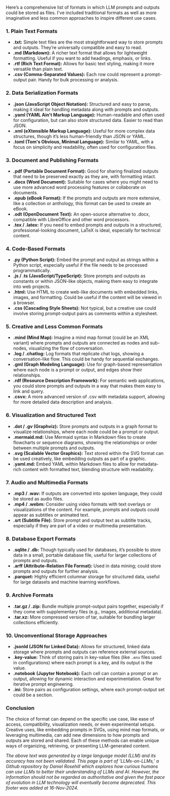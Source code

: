 Here’s a comprehensive list of formats in which LLM prompts and outputs could be stored as files. I've included traditional formats as well as more imaginative and less common approaches to inspire different use cases.

### 1. Plain Text Formats

- **.txt:** Simple text files are the most straightforward way to store prompts and outputs. They’re universally compatible and easy to read.
- **.md (Markdown):** A richer text format that allows for lightweight formatting. Useful if you want to add headings, emphasis, or links.
- **.rtf (Rich Text Format):** Allows for basic text styling, making it more versatile than plain text.
- **.csv (Comma-Separated Values):** Each row could represent a prompt-output pair. Handy for bulk processing or analysis.

### 2. Data Serialization Formats

- **.json (JavaScript Object Notation):** Structured and easy to parse, making it ideal for handling metadata along with prompts and outputs.
- **.yaml (YAML Ain't Markup Language):** Human-readable and often used for configuration, but can also store structured data. Easier to read than JSON.
- **.xml (eXtensible Markup Language):** Useful for more complex data structures, though it’s less human-friendly than JSON or YAML.
- **.toml (Tom's Obvious, Minimal Language):** Similar to YAML, with a focus on simplicity and readability, often used for configuration files.

### 3. Document and Publishing Formats

- **.pdf (Portable Document Format):** Good for sharing finalized outputs that need to be preserved exactly as they are, with formatting intact.
- **.docx (Word Document):** Suitable for cases where you might need to use more advanced word processing features or collaborate on documents.
- **.epub (eBook Format):** If the prompts and outputs are more extensive, like a collection or anthology, this format can be used to create an eBook.
- **.odt (OpenDocument Text):** An open-source alternative to .docx, compatible with LibreOffice and other word processors.
- **.tex / .latex:** If you need to embed prompts and outputs in a structured, professional-looking document, LaTeX is ideal, especially for technical content.

### 4. Code-Based Formats

- **.py (Python Script):** Embed the prompt and output as strings within a Python script, especially useful if the file needs to be processed programmatically.
- **.js / .ts (JavaScript/TypeScript):** Store prompts and outputs as constants or within JSON-like objects, making them easy to integrate into web projects.
- **.html:** Use HTML to create web-like documents with embedded links, images, and formatting. Could be useful if the content will be viewed in a browser.
- **.css (Cascading Style Sheets):** Not typical, but a creative use could involve storing prompt-output pairs as comments within a stylesheet.

### 5. Creative and Less Common Formats

- **.mind (Mind Map):** Imagine a mind map format (could be an XML variant) where prompts and outputs are connected as nodes and sub-nodes, visualizing the flow of conversation.
- **.log / .chatlog:** Log formats that replicate chat logs, showing a conversation-like flow. This could be handy for sequential exchanges.
- **.gml (Graph Modeling Language):** Use for graph-based representation where each node is a prompt or output, and edges show their relationships.
- **.rdf (Resource Description Framework):** For semantic web applications, you could store prompts and outputs in a way that makes them easy to link and query.
- **.csvx:** A more advanced version of .csv with metadata support, allowing for more detailed data description and analysis.

### 6. Visualization and Structured Text

- **.dot / .gv (Graphviz):** Store prompts and outputs in a graph format to visualize relationships, where each node could be a prompt or output.
- **.mermaid.md:** Use Mermaid syntax in Markdown files to create flowcharts or sequence diagrams, showing the relationships or order between multiple prompts and outputs.
- **.svg (Scalable Vector Graphics):** Text stored within the SVG format can be used creatively, like embedding outputs as part of a graphic.
- **.yaml.md:** Embed YAML within Markdown files to allow for metadata-rich content with formatted text, blending structure with readability.

### 7. Audio and Multimedia Formats

- **.mp3 / .wav:** If outputs are converted into spoken language, they could be stored as audio files.
- **.mp4 / .webm:** Consider using video formats with text overlays or visualizations of the content. For example, prompts and outputs could appear as subtitles or animated text.
- **.srt (Subtitle File):** Store prompt and output text as subtitle tracks, especially if they are part of a video or multimedia presentation.

### 8. Database Export Formats

- **.sqlite / .db:** Though typically used for databases, it’s possible to store data in a small, portable database file, useful for larger collections of prompts and outputs.
- **.arff (Attribute-Relation File Format):** Used in data mining; could store prompts and outputs for further analysis.
- **.parquet:** Highly efficient columnar storage for structured data, useful for large datasets and machine learning workflows.

### 9. Archive Formats

- **.tar.gz / .zip:** Bundle multiple prompt-output pairs together, especially if they come with supplementary files (e.g., images, additional metadata).
- **.tar.xz:** More compressed version of tar, suitable for bundling larger collections efficiently.

### 10. Unconventional Storage Approaches

- **.jsonld (JSON for Linked Data):** Allows for structured, linked data storage where prompts and outputs can reference external sources.
- **.key-value:** Think of storing pairs in key-value files (like `.env` files used in configurations) where each prompt is a key, and its output is the value.
- **.notebook (Jupyter Notebook):** Each cell can contain a prompt or an output, allowing for dynamic interaction and experimentation. Great for iterative prompt engineering.
- **.ini:** Store pairs as configuration settings, where each prompt-output set could be a section.

### Conclusion

The choice of format can depend on the specific use case, like ease of access, compatibility, visualization needs, or even experimental setups. Creative uses, like embedding prompts in SVGs, using mind map formats, or leveraging multimedia, can add new dimensions to how prompts and outputs are stored and shared. Each of these methods can enable unique ways of organizing, retrieving, or presenting LLM-generated content.

*The above text was generated by a large language model (LLM) and its accuracy has not been validated. This page is part of 'LLMs-on-LLMs,' a Github repository by Daniel Rosehill which explores how curious humans can use LLMs to better their understanding of LLMs and AI. However, the information should not be regarded as authoritative and given the fast pace of evolution in LLM technology will eventually become deprecated. This footer was added at 16-Nov-2024.*


